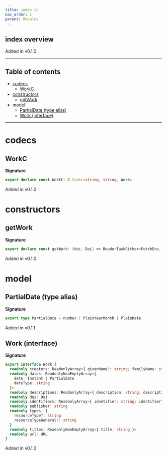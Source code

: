 ```yaml
---
title: index.ts
nav_order: 1
parent: Modules
---
```


## index overview

Added in v0.1.0

---

<h2 class="text-delta">Table of contents</h2>

- [codecs](#codecs)
  - [WorkC](#workc)
- [constructors](#constructors)
  - [getWork](#getwork)
- [model](#model)
  - [PartialDate (type alias)](#partialdate-type-alias)
  - [Work (interface)](#work-interface)

---

# codecs

## WorkC

**Signature**

```ts
export declare const WorkC: C.Codec<string, string, Work>
```

Added in v0.1.0

# constructors

## getWork

**Signature**

```ts
export declare const getWork: (doi: Doi) => ReaderTaskEither<FetchEnv, unknown, Work>
```

Added in v0.1.0

# model

## PartialDate (type alias)

**Signature**

```ts
export type PartialDate = number | PlainYearMonth | PlainDate
```

Added in v0.1.1

## Work (interface)

**Signature**

```ts
export interface Work {
  readonly creators: ReadonlyArray<{ givenName?: string; familyName: string } | { name: string }>
  readonly dates: ReadonlyNonEmptyArray<{
    date: Instant | PartialDate
    dateType: string
  }>
  readonly descriptions: ReadonlyArray<{ description: string; descriptionType: string }>
  readonly doi: Doi
  readonly identifiers: ReadonlyArray<{ identifier: string; identifierType: string }>
  readonly publisher: string
  readonly types: {
    resourceType?: string
    resourceTypeGeneral?: string
  }
  readonly titles: ReadonlyNonEmptyArray<{ title: string }>
  readonly url: URL
}
```

Added in v0.1.0
